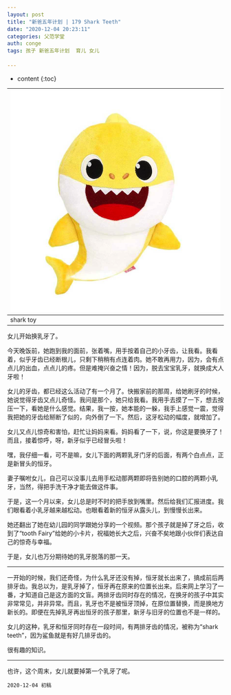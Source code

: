 ```yaml
---
layout: post
title: "新爸五年计划 | 179 Shark Teeth"
date: "2020-12-04 20:23:11"
categories: 父范学堂
auth: conge
tags: 孩子 新爸五年计划  育儿 女儿

---
```

* content
{:toc}


|![baby shark](/assets/images/父范学堂/baby_shark.png)|
|----|
| shark toy |

女儿开始换乳牙了。

今天晚饭前，她跑到我的面前，张着嘴，用手按着自己的小牙齿，让我看。我看着，似乎牙齿已经断根儿，只剩下稍稍有点连着肉。她不敢再用力，因为，会有点点儿的出血，点点儿的疼。但是难掩兴奋之情！因为，脱去宝宝乳牙，就换成大人牙啦！

女儿的牙齿，都已经这么活动了有一个月了。快搬家前的那周，给她刷牙的时候，她说觉得牙齿又点儿奇怪。我问是那个，她只给我看。我用手去摸了一下，想去按压一下，看她是什么感觉。结果，我一按，她本能的一躲，我手上感觉一震，觉得我把她的牙齿给掰断了似的，向外倒了一下。然后，这牙松动的幅度，就增加了。

女儿又点儿惊奇和害怕，赶忙让妈妈来看。妈妈看了一下，说，你这是要换牙了！而且，接着惊呼，呀，新牙似乎已经冒头啦！





嘿，我仔细一看，可不是嘛，女儿下面的两颗乳牙门牙的后面，有两个白点点，正是新冒头的恒牙。

妻子嘱咐女儿，自己可以没事儿去用手松动那两颗即将告别她的口腔的两颗小乳牙，当然，得把手洗干净才能去做这件事。

于是，这一个月以来，女儿总是时不时的把手放到嘴里。然后给我们汇报进度。我们眼看着小乳牙越来越松动。也眼看着新的恒牙从露头儿，到慢慢长出来。

她还翻出了她在幼儿园的同学跟她分享的一个视频。那个孩子就是掉了牙之后，收到了“tooth Fairy”给她的小卡片，祝福她长大之后，兴奋不矣地跟小伙伴们表达自己的惊奇与幸福。

于是，女儿也万分期待她的乳牙脱落的那一天。

----

一开始的时候，我们还奇怪，为什么乳牙还没有掉，恒牙就长出来了，搞成前后两排牙齿。我总以为，是乳牙掉了，恒牙再在原来的位置长出来。后来网上学习了一番，才知道自己是这方面的文盲。两排牙齿同时存在的情况，在换牙的孩子中其实非常常见，并非异常。而且，乳牙也不是被恒牙顶掉，在原位置替换，而是换地方新长的。即便在先掉乳牙再出恒牙的孩子那里，新牙与旧牙的位置也不是一样的。

女儿的这种，乳牙和恒牙同时存在一段时间，有两排牙齿的情况，被称为“shark teeth”，因为鲨鱼就是有好几排牙齿的。

很有趣的知识。

----

也许，这个周末，女儿就要掉第一个乳牙了呢。


```
2020-12-04 初稿
```


